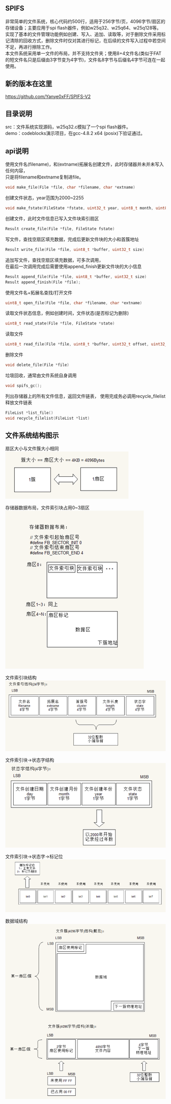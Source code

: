 ## SPIFS
非常简单的文件系统，核心代码约500行，适用于256字节/页，4096字节/扇区的存储设备；主要应用于spi flash器件，例如w25q32、w25q64、w25q128等。  
实现了基本的文件管理功能例如创建、写入、追加、读取等，对于删除文件采用标记清除的回收方式，删除文件时仅对其进行标记，在后续的文件写入过程中若空间不足，再进行擦除工作。  
本文件系统采用单一文件的布局，并不支持文件夹；使用8+4文件名(类似于FAT的短文件名只是后缀由3字节变为4字节)，文件名8字节与后缀名4字节可连在一起使用。

## 新的版本在这里
https://github.com/Yanye0xFF/SPIFS-V2

## 目录说明
src：文件系统实现源码，w25q32.c模拟了一个spi flash器件。  
demo：codeblocks演示项目，在gcc-4.8.2 x64 (posix)下验证通过。
## api说明
使用文件名(filename)，和(extname)拓展名创建文件，此时存储器并未并未写入任何内容，  
只是将filename和extname复制进file。
```c
void make_file(File *file, char *filename, char *extname)
```

创建文件状态，year范围为2000~2255
```c
void make_fstate(FileState *fstate, uint32_t year, uint8_t month, uint8_t day)
```

创建文件，此时文件信息已写入文件块索引扇区
```c
Result create_file(File *file, FileState fstate)
```

写文件，查找空扇区填充数据，完成后更新文件块的大小和首簇地址
```c
Result write_file(File *file, uint8_t *buffer, uint32_t size)
```

追加写文件，查找空扇区填充数据，可多次调用，  
在最后一次调用完成后需要使用append_finish更新文件块的大小信息
```c
Result append_file(File *file, uint8_t *buffer, uint32_t size)
Result append_finish(File *file);
```

使用文件名+拓展名查找/打开文件
```c
uint8_t open_file(File *file, char *filename, char *extname)
```

读取文件状态信息，例如创建时间，文件状态(是否标记为删除)
```c
uint8_t read_state(File *file, FileState *state)
```

读取文件
```c
uint8_t read_file(File *file, uint8_t *buffer, uint32_t offset, uint32_t size)
```

删除文件
```c
void delete_file(File *file)
```

垃圾回收，通常由文件系统自身调用
```c
void spifs_gc();
```

列出存储器上的所有文件信息，返回文件链表，
使用完成务必调用recycle_filelist释放文件链表
```c
FileList *list_file()
void recycle_filelist(FileList *list)
```

## 文件系统结构图示

扇区大小与文件簇大小相同  
![image](https://raw.githubusercontent.com/Yanye0xFF/PictureBed/master/images/spifs/sector_size.png)  

存储器数据布局，文件索引块占用0~3扇区  
![image](https://raw.githubusercontent.com/Yanye0xFF/PictureBed/master/images/spifs/total_view.png)  

文件索引块结构  
![image](https://raw.githubusercontent.com/Yanye0xFF/PictureBed/master/images/spifs/index_struct.png)  

文件索引块->状态字结构  
![image](https://raw.githubusercontent.com/Yanye0xFF/PictureBed/master/images/spifs/state_struct.png)  

文件索引块->状态字->标记位  
![image](https://raw.githubusercontent.com/Yanye0xFF/PictureBed/master/images/spifs/flag_struct.png)  

数据域结构  
![image](https://raw.githubusercontent.com/Yanye0xFF/PictureBed/master/images/spifs/data_area.png)  
